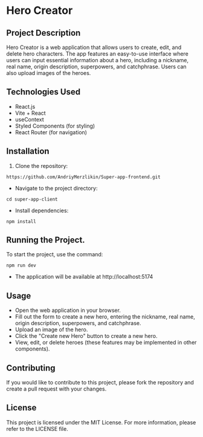 # Hero Creator

## Project Description

Hero Creator is a web application that allows users to create, edit, and delete hero characters. The app features an easy-to-use interface where users can input essential information about a hero, including a nickname, real name, origin description, superpowers, and catchphrase. Users can also upload images of the heroes.

## Technologies Used

- React.js
- Vite + React
- useContext 
- Styled Components (for styling)
- React Router (for navigation)

## Installation

1. Clone the repository:

`https://github.com/AndriyMerzlikin/Super-app-frontend.git` 

- Navigate to the project directory:

`cd super-app-client`
- Install dependencies:

`npm install`
## Running the Project.
To start the project, use the command:

`npm run dev`
- The application will be available at 
http://localhost:5174

## Usage
- Open the web application in your browser.
- Fill out the form to create a new hero, entering the nickname, real name, origin description, superpowers, and catchphrase.
- Upload an image of the hero.
- Click the "Create new Hero" button to create a new hero.
- View, edit, or delete heroes (these features may be implemented in other components).
## Contributing
If you would like to contribute to this project, please fork the repository and create a pull request with your changes.

## License
This project is licensed under the MIT License. For more information, please refer to the LICENSE file.
